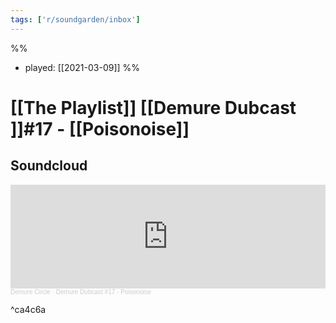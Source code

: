 ```yaml
---
tags: ['r/soundgarden/inbox']
---
```

%%
- played: [[2021-03-09]]
%%
# [[The Playlist]] [[Demure Dubcast ]]#17 - [[Poisonoise]]

## Soundcloud
<iframe width="100%" height="166" scrolling="no" frameborder="no" allow="autoplay" src="https://w.soundcloud.com/player/?url=https%3A//api.soundcloud.com/tracks/1002247054&color=%23ff5500&auto_play=false&hide_related=false&show_comments=true&show_user=true&show_reposts=false&show_teaser=true"></iframe><div style="font-size: 10px; color: #cccccc;line-break: anywhere;word-break: normal;overflow: hidden;white-space: nowrap;text-overflow: ellipsis; font-family: Interstate,Lucida Grande,Lucida Sans Unicode,Lucida Sans,Garuda,Verdana,Tahoma,sans-serif;font-weight: 100;"><a href="https://soundcloud.com/demurecircle" title="Demure Circle" target="_blank" style="color: #cccccc; text-decoration: none;">Demure Circle</a> · <a href="https://soundcloud.com/demurecircle/demure-dubcast-poisonoise" title="Demure Dubcast #17 - Poisonoise" target="_blank" style="color: #cccccc; text-decoration: none;">Demure Dubcast #17 - Poisonoise</a></div>

^ca4c6a
